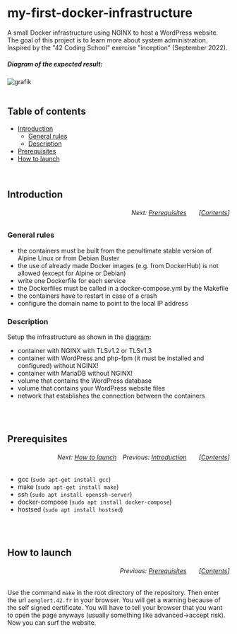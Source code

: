 # my-first-docker-infrastructure
A small Docker infrastructure using NGINX to host a WordPress website. The goal of this project is to learn more about system administration. Inspired by the "42 Coding School" exercise "inception" (September 2022).</br>

##### _Diagram of the expected result:_
![grafik](https://user-images.githubusercontent.com/80413516/198715174-a8e484d7-c660-488f-ad47-723028cede52.png)
</br></br>

## Table of contents
* [Introduction](#introduction)
  * [General rules](#general-rules)
  * [Description](#description)
* [Prerequisites](#prerequisites)
* [How to launch](#how-to-launch)
</br>

## Introduction
###### <p align="right">Next: [Prerequisites](#prerequisites)&emsp;&emsp;[[Contents](#table-of-contents)]</p>

### General rules
 * the containers must be built from the penultimate stable version of Alpine Linux or from Debian Buster
 * the use of already made Docker images (e.g. from DockerHub) is not allowed (except for Alpine or Debian)
 * write one Dockerfile for each service
 * the Dockerfiles must be called in a docker-compose.yml by the Makefile
 * the containers have to restart in case of a crash
 * configure the domain name to point to the local IP address
 
### Description
Setup the infrastructure as shown in the [diagram](#diagram-of-the-expected-result):</br>

 * container with NGINX with TLSv1.2 or TLSv1.3
 * container with WordPress and php-fpm (it must be installed and configured) without NGINX!
 * container with MariaDB without NGINX!
 * volume that contains the WordPress database
 * volume that contains your WordPress website files
 * network that establishes the connection between the containers

</br></br>

## Prerequisites
###### <p align="right">Next: [How to launch](#how-to-launch)&emsp;Previous: [Introduction](#introduction)&emsp;&emsp;[[Contents](#table-of-contents)]</p>

* gcc (```sudo apt-get install gcc```)
* make (```sudo apt-get install make```)
* ssh (```sudo apt install openssh-server```)
* docker-compose (```sudo apt install docker-compose```)
* hostsed (```sudo apt install hostsed```)

</br></br>

## How to launch
###### <p align="right">Previous: [Prerequisites](#prerequisites)&emsp;&emsp;[[Contents](#table-of-contents)]</p>
Use the command ```make``` in the root directory of the repository. Then enter the url ```aenglert.42.fr``` in your browser. You will get a warning because of the self signed certificate. You will have to tell your browser that you want to open the page anyways (usually something like advanced->accept risk). Now you can surf the website.

